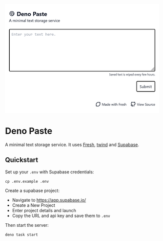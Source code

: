 ![](static/screenshot.png)

# Deno Paste

A minimal text storage service. It uses [Fresh](https://fresh.deno.dev/), [twind](https://twind.dev/) and [Supabase](https://supabase.io/).

## Quickstart

Set up your `.env` with Supabase credentials:

```
cp .env.example .env
```

Create a supabase project:

* Navigate to https://app.supabase.io/
* Create a New Project
* Enter project details and launch
* Copy the URL and api key and save them to `.env`

Then start the server:

```
deno task start
```
